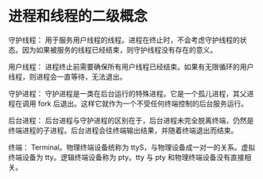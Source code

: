 # 进程和线程的二级概念



守护线程：
用于服务用户线程的线程。进程在终止时，不会考虑守护线程的状态。因为如果被服务的线程已经结束，则守护线程没有存在的意义。

用户线程：
进程终止前需要确保所有用户线程已经结束。如果有无限循环的用户线程，则进程会一直等待，无法退出。

守护进程：
守护进程是一类在后台运行的特殊进程。它是一个孤儿进程，其父进程在调用 fork 后退出。这样它就作为一个不受任何终端控制的后台服务运行。

后台进程：
后台进程与守护进程的区别在于，后台进程未完全脱离终端，仍然是终端进程的子进程。后台进程会往终端输出结果，并随着终端退出而结束。

终端：
Terminal。物理终端设备统称为 ttyS，与物理设备成一对一的关系。虚拟终端设备为 tty。逻辑终端设备称为 pty。tty 与 pty 和物理终端设备没有直接相关。


